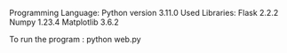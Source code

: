 Programming Language: Python version 3.11.0
Used Libraries: Flask 2.2.2
                Numpy 1.23.4
                Matplotlib 3.6.2

To run the program : python web.py